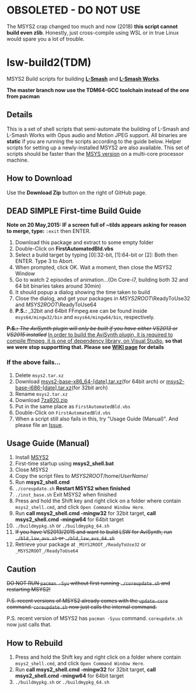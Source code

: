 # OBSOLETED - DO NOT USE
The MSYS2 crap changed too much and now (2018) **this script cannot build even zlib**. Honestly, just cross-compile using WSL or in true Linux would spare you a lot of trouble.

# lsw-build2(TDM)
MSYS2 Build scripts for building [__L-Smash__](https://github.com/l-smash/l-smash) and [__L-Smash Works__](https://github.com/VFR-maniac/L-SMASH-Works/tree/master/AviUtl). 

**The master branch now use the TDM64-GCC toolchain instead of the one from pacman**


## Details
This is a set of shell scripts that semi-automate the building of L-Smash and L-Smash Works with Opus audio and Motion JPEG support.
All binaries are **static** if you are running the scripts according to the guide below.
Helper scripts for setting up a newly-installed MSYS2 are also available.
This set of scripts should be faster than the [MSYS version](https://github.com/MaverickTse/lw-build) on a multi-core processor machine.

## How to Download
Use the **Download Zip** button on the right of GitHub page.

## DEAD SIMPLE First-time Build Guide
**Note on 20 May,2015: IF a screen full of ~tilds appears asking for reason to merge, type:** `:exit` then ENTER.

  1. Download this package and extract to some empty folder
  2. Double-Click on **FirstAutomatedBld.vbs**
  3. Select a build target by typing [0]:32-bit, [1]:64-bit or [2]: Both then ENTER. Type 3 to Abort.
  4. When prompted, click OK. Wait a moment, then close the MSYS2 Window
  5. Go to watch 2 episodes of animation...(On Core-i7, building both 32 and 64 bit binaries takes around 30min)
  6. It should popup a dialog showing the time taken to build
  7. Close the dialog, and get your packages in _MSYS2ROOT_\ReadyToUse32 and _MSYS2ROOT_\ReadyToUse64
  8. **P.S.:** _32bit and 64bit FFmpeg.exe can be found inside `msys64/mingw32/bin` and `msys64/mingw64/bin`, respectively.
  
~~**P.S.:** _The AviSynth plugin will only be built if you have either VS2013 or VS2015 installed_~~ [In order to build the AviSynth plugin, it is required to compile ffmpeg, it is one of dependency library, on Visual Studio](https://github.com/VFR-maniac/L-SMASH-Works/commit/71859e2428c1d8cb7ed44dd2121ed95be9a8a233), **so that we were stop supportting that. Please see [WIKI page](https://github.com/MaverickTse/lsw-build2/wiki/04-Building-LSW-for-Avisynth) for details**

### If the above fails...

  1. Delete ``msys2.tar.xz``
  2. Download [msys2-base-x86_64-[date].tar.xz](http://sourceforge.net/projects/msys2/files/Base/x86_64/)(for 64bit arch) or [msys2-base-i686-[date].tar.xz](http://sourceforge.net/projects/msys2/files/Base/i686/)(for 32bit arch)
  2. Rename ``msys2.tar.xz``
  3. Download [7za920.zip](http://downloads.sourceforge.net/sevenzip/7za920.zip)
  4. Put in the same place as ``FirstAutomatedBld.vbs``
  5. Double-Click on ``FirstAutomatedBld.vbs``
  6. When a script still also fails in this, try "Usage Guide (Manual)". And please file an  [Issue](https://github.com/MaverickTse/lsw-build2/issues).
  
  
## Usage Guide (Manual)
  1. Install [MSYS2](http://sourceforge.net/projects/msys2/)
  2. First-time startup using **msys2_shell.bat**
  3. Close MSYS2
  4. Copy the script files to _MSYS2ROOT_/home/_UserName_/
  5. Run **msys2_shell.cmd**
  6. `./coreupdate.sh` **Restart MSYS2 when finished**
  7. `./inst_base.sh` Exit MSYS2 when finished
  8. Press and hold the Shift key and right click on a folder where contain ``msys2_shell.cmd``, and click ``Open Command Window Here``.
  9. Run **call msys2\_shell.cmd -mingw32** for 32bit target, **call msys2_shell.cmd -mingw64** for 64bit target
  10. `./buildmypkg.sh` or `./buildmypkg_64.sh`
  11. ~~If you have VS2013/2015 and want to build LSW for AviSynth, run `./bld_lsw_avs.sh` or `./bld_lsw_avs_64.sh`~~
  12. Retrieve your package at `_MSYS2ROOT_/ReadyToUse32` or `_MSYS2ROOT_/ReadyToUse64`
  
## Caution
~~DO NOT RUN `pacman -Syu` without first running `./coreupdate.sh` and restarting MSYS2!~~

~~P.S. recent versions of MSYS2 already comes with the `update-core` command. `coreupdate.sh` now just calls the internal command.~~

P.S. recent version of MSYS2 has `pacman -Syuu` command. `coreupdate.sh` now just calls that.

## How to Rebuild
  1. Press and hold the Shift key and right click on a folder where contain ``msys2_shell.cmd``, and click ``Open Command Window Here``.
  2. Run **call msys2\_shell.cmd -mingw32** for 32bit target, **call msys2_shell.cmd -mingw64** for 64bit target
  3. `./buildmypkg.sh` or `./buildmypkg_64.sh`
  
